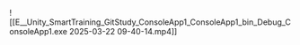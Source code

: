 ![[E__Unity_SmartTraining_GitStudy_ConsoleApp1_ConsoleApp1_bin_Debug_ConsoleApp1.exe 2025-03-22 09-40-14.mp4]]
